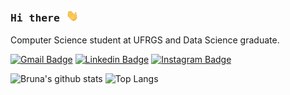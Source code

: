 

### <samp> Hi there <img width="20px" src="https://github.com/ABSphreak/ABSphreak/blob/master/gifs/Hi.gif" /> </samp>

Computer Science student at UFRGS and Data Science graduate.

[![Gmail Badge](https://img.shields.io/badge/-Gmail-FF0000?style=flat-square&labelColor=FF0000&logo=gmail&logoColor=white&link=brunaol678@gmail.com)](mailto:brunaol678@gmail.com)
[![Linkedin Badge](https://img.shields.io/badge/-LinkedIn-blue?style=flat-square&logo=Linkedin&logoColor=white&link=https://www.linkedin.com/in/bruna/)](https://www.linkedin.com/in/bruna-oliveira-02788190/)
[![Instagram Badge](https://img.shields.io/badge/-Instagram-DF0174?style=flat-square&labelColor=DF0174&logo=instagram&logoColor=white&link=https://www.instagram.com/pru.u/)](https://www.instagram.com/pru.u/)

<!--
![Bruna's github stats](https://github-readme-stats.vercel.app/api?username=brunaoliveira&count_private=true&theme=dracula&hide=contribs,prs)
-->
![Bruna's github stats](https://github-readme-stats.vercel.app/api?username=brunaoliveira&count_private=true&theme=radical&hide=contribs,prs&include_all_commits=false)
![Top Langs](https://github-readme-stats.vercel.app/api/top-langs/?username=brunaoliveira&layout=compact&theme=radical&count_private=true&exclude_repo=pandas-profiling,kangaroo,unsupervised_learning_T2,redes-sociais&langs_count=12)

<!--
**brunaoliveira/brunaoliveira** is a ✨ _special_ ✨ repository because its `README.md` (this file) appears on your GitHub profile.

Here are some ideas to get you started:

- 🔭 I’m currently working on ...
- 🌱 I’m currently learning ...
- 👯 I’m looking to collaborate on ...
- 🤔 I’m looking for help with ...
- 💬 Ask me about ...
- 📫 How to reach me: ...
- 😄 Pronouns: ...
- ⚡ Fun fact: ...
-->
 

